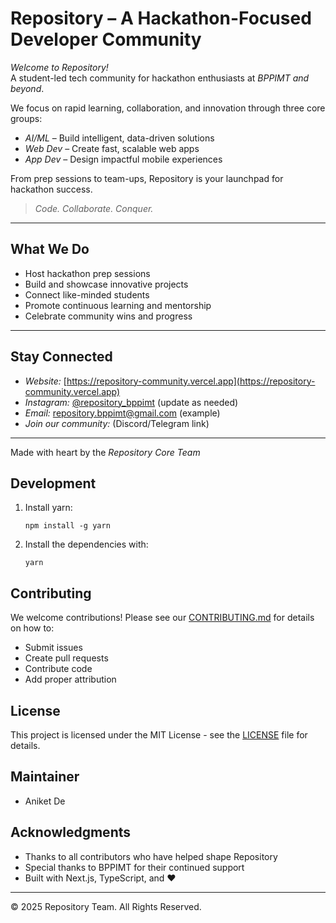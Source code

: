 # Repository – A Hackathon-Focused Developer Community

*Welcome to Repository!*  
A student-led tech community for hackathon enthusiasts at *BPPIMT and beyond*.

We focus on rapid learning, collaboration, and innovation through three core groups:

- *AI/ML* – Build intelligent, data-driven solutions  
- *Web Dev* – Create fast, scalable web apps  
- *App Dev* – Design impactful mobile experiences  

From prep sessions to team-ups, Repository is your launchpad for hackathon success.

> *Code. Collaborate. Conquer.*

---

## What We Do

- Host hackathon prep sessions  
- Build and showcase innovative projects  
- Connect like-minded students  
- Promote continuous learning and mentorship  
- Celebrate community wins and progress

---

## Stay Connected

- *Website:* [https://repository-community.vercel.app](https://repository-community.vercel.app)  
- *Instagram:* [@repository_bppimt](https://instagram.com/repository_bppimt) (update as needed)  
- *Email:* repository.bppimt@gmail.com (example)  
- *Join our community:* (Discord/Telegram link)

---

Made with heart by the *Repository Core Team*

## Development

1. Install yarn:

   ```
   npm install -g yarn
   ```

2. Install the dependencies with:

   ```
   yarn
   ```

## Contributing

We welcome contributions! Please see our [CONTRIBUTING.md](CONTRIBUTING.md) for details on how to:
- Submit issues
- Create pull requests
- Contribute code
- Add proper attribution

## License

This project is licensed under the MIT License - see the [LICENSE](LICENSE) file for details.

## Maintainer

- Aniket De

## Acknowledgments

- Thanks to all contributors who have helped shape Repository
- Special thanks to BPPIMT for their continued support
- Built with Next.js, TypeScript, and ❤️

---

© 2025 Repository Team. All Rights Reserved.
